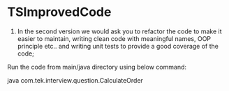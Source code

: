 # TSImprovedCode

1.	In the second version we would ask you to refactor the code to make it easier to maintain, writing clean code with meaningful names, OOP principle etc..  and writing unit tests to provide a good coverage of the code;


Run the code from main/java directory using below command:

java com.tek.interview.question.CalculateOrder
